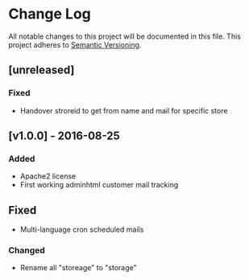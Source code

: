 # Change Log
All notable changes to this project will be documented in this file.
This project adheres to [Semantic Versioning](http://semver.org/).

## [unreleased]

### Fixed
- Handover stroreid to get from name and mail for specific store

## [v1.0.0] - 2016-08-25

### Added
- Apache2 license
- First working adminhtml customer mail tracking

## Fixed
- Multi-language cron scheduled mails

### Changed

- Rename all "storeage" to "storage"
